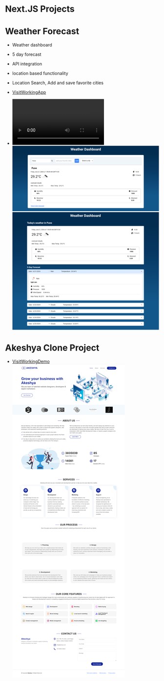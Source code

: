 # Next.JS Projects

# Weather Forecast
- Weather dashboard    
- 5 day forecast    
- API integration    
- location based functionality    
- Location Search, Add and save favorite cities 

- [VisitWorkingApp](https://weather-app-orcin-zeta-54.vercel.app/)
- ![Watch the Video](./weather-forecast/public/Assets/weather-dashboard.mp4)
![Screenshot](./weather-forecast/public/Assets/weather-dashboard-homepage.png)
![Screenshot](./weather-forecast/public/Assets/weather-dashboard-detailsPage.png)   

# Akeshya Clone Project 
- [VisitWorkingDemo](https://akeshya-project.vercel.app/)
![ScreenShot](./akeshya-project/public/assets/AkeshyaClone.png)
